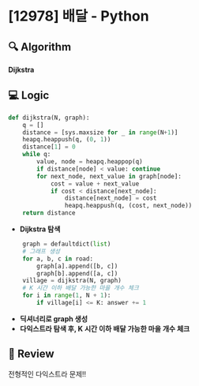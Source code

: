 # [12978] 배달 - Python

## 🔍 Algorithm
**Dijkstra**

## 💻 Logic

```Python
def dijkstra(N, graph):
    q = []
    distance = [sys.maxsize for _ in range(N+1)]
    heapq.heappush(q, (0, 1))
    distance[1] = 0
    while q:
        value, node = heapq.heappop(q)
        if distance[node] < value: continue
        for next_node, next_value in graph[node]:
            cost = value + next_value
            if cost < distance[next_node]:
                distance[next_node] = cost
                heapq.heappush(q, (cost, next_node))
    return distance
```
- **Dijkstra 탐색**  


```Python
    graph = defaultdict(list)
    # 그래프 생성
    for a, b, c in road:
        graph[a].append([b, c])
        graph[b].append([a, c])
    village = dijkstra(N, graph)
    # K 시간 이하 배달 가능한 마을 개수 체크
    for i in range(1, N + 1):
        if village[i] <= K: answer += 1
```
- **딕셔너리로 graph 생성**  
- **다익스트라 탐색 후, K 시간 이하 배달 가능한 마을 개수 체크**  


## 📝 Review

전형적인 다익스트라 문제!!
